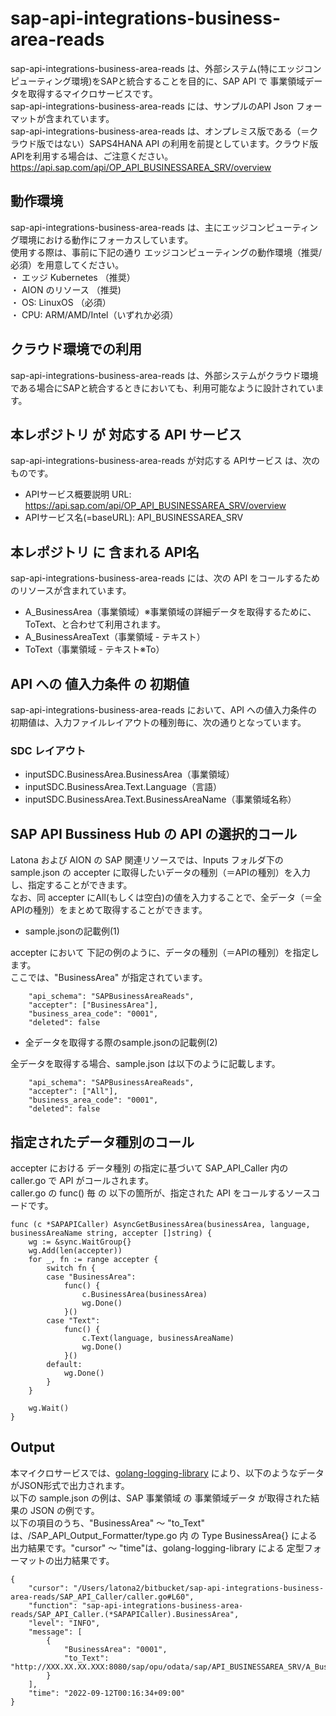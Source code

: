 # sap-api-integrations-business-area-reads
sap-api-integrations-business-area-reads は、外部システム(特にエッジコンピューティング環境)をSAPと統合することを目的に、SAP API で 事業領域データを取得するマイクロサービスです。    
sap-api-integrations-business-area-reads には、サンプルのAPI Json フォーマットが含まれています。   
sap-api-integrations-business-area-reads は、オンプレミス版である（＝クラウド版ではない）SAPS4HANA API の利用を前提としています。クラウド版APIを利用する場合は、ご注意ください。   
https://api.sap.com/api/OP_API_BUSINESSAREA_SRV/overview

## 動作環境  
sap-api-integrations-business-area-reads は、主にエッジコンピューティング環境における動作にフォーカスしています。  
使用する際は、事前に下記の通り エッジコンピューティングの動作環境（推奨/必須）を用意してください。  
・ エッジ Kubernetes （推奨）    
・ AION のリソース （推奨)    
・ OS: LinuxOS （必須）    
・ CPU: ARM/AMD/Intel（いずれか必須）　　

## クラウド環境での利用
sap-api-integrations-business-area-reads は、外部システムがクラウド環境である場合にSAPと統合するときにおいても、利用可能なように設計されています。  

## 本レポジトリ が 対応する API サービス
sap-api-integrations-business-area-reads が対応する APIサービス は、次のものです。

* APIサービス概要説明 URL: https://api.sap.com/api/OP_API_BUSINESSAREA_SRV/overview  
* APIサービス名(=baseURL): API_BUSINESSAREA_SRV

## 本レポジトリ に 含まれる API名
sap-api-integrations-business-area-reads には、次の API をコールするためのリソースが含まれています。  

* A_BusinessArea（事業領域）※事業領域の詳細データを取得するために、ToText、と合わせて利用されます。
* A_BusinessAreaText（事業領域 - テキスト）
* ToText（事業領域 - テキスト※To）

## API への 値入力条件 の 初期値
sap-api-integrations-business-area-reads において、API への値入力条件の初期値は、入力ファイルレイアウトの種別毎に、次の通りとなっています。  

### SDC レイアウト

* inputSDC.BusinessArea.BusinessArea（事業領域）
* inputSDC.BusinessArea.Text.Language（言語）
* inputSDC.BusinessArea.Text.BusinessAreaName（事業領域名称）

## SAP API Bussiness Hub の API の選択的コール

Latona および AION の SAP 関連リソースでは、Inputs フォルダ下の sample.json の accepter に取得したいデータの種別（＝APIの種別）を入力し、指定することができます。  
なお、同 accepter にAll(もしくは空白)の値を入力することで、全データ（＝全APIの種別）をまとめて取得することができます。  

* sample.jsonの記載例(1)  

accepter において 下記の例のように、データの種別（＝APIの種別）を指定します。  
ここでは、"BusinessArea" が指定されています。

```
	"api_schema": "SAPBusinessAreaReads",
	"accepter": ["BusinessArea"],
	"business_area_code": "0001",
	"deleted": false
```
  
* 全データを取得する際のsample.jsonの記載例(2)  

全データを取得する場合、sample.json は以下のように記載します。  

```
	"api_schema": "SAPBusinessAreaReads",
	"accepter": ["All"],
	"business_area_code": "0001",
	"deleted": false
```

## 指定されたデータ種別のコール

accepter における データ種別 の指定に基づいて SAP_API_Caller 内の caller.go で API がコールされます。  
caller.go の func() 毎 の 以下の箇所が、指定された API をコールするソースコードです。  

```
func (c *SAPAPICaller) AsyncGetBusinessArea(businessArea, language, businessAreaName string, accepter []string) {
	wg := &sync.WaitGroup{}
	wg.Add(len(accepter))
	for _, fn := range accepter {
		switch fn {
		case "BusinessArea":
			func() {
				c.BusinessArea(businessArea)
				wg.Done()
			}()
		case "Text":
			func() {
				c.Text(language, businessAreaName)
				wg.Done()
			}()
		default:
			wg.Done()
		}
	}

	wg.Wait()
}

```

## Output  
本マイクロサービスでは、[golang-logging-library](https://github.com/latonaio/golang-logging-library) により、以下のようなデータがJSON形式で出力されます。  
以下の sample.json の例は、SAP 事業領域 の 事業領域データ が取得された結果の JSON の例です。  
以下の項目のうち、"BusinessArea" ～ "to_Text" は、/SAP_API_Output_Formatter/type.go 内 の Type BusinessArea{} による出力結果です。"cursor" ～ "time"は、golang-logging-library による 定型フォーマットの出力結果です。  

```
{
	"cursor": "/Users/latona2/bitbucket/sap-api-integrations-business-area-reads/SAP_API_Caller/caller.go#L60",
	"function": "sap-api-integrations-business-area-reads/SAP_API_Caller.(*SAPAPICaller).BusinessArea",
	"level": "INFO",
	"message": [
		{
			"BusinessArea": "0001",
			"to_Text": "http://XXX.XX.XX.XXX:8080/sap/opu/odata/sap/API_BUSINESSAREA_SRV/A_BusinessArea('0001')/to_Text"
		}
	],
	"time": "2022-09-12T00:16:34+09:00"
}

```
